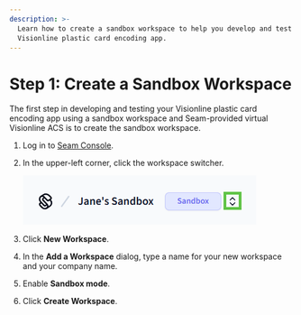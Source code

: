 ```yaml
---
description: >-
  Learn how to create a sandbox workspace to help you develop and test your
  Visionline plastic card encoding app.
---
```


# Step 1: Create a Sandbox Workspace

The first step in developing and testing your Visionline plastic card encoding app using a sandbox workspace and Seam-provided virtual Visionline ACS is to create the sandbox workspace.

1. Log in to [Seam Console](https://console.seam.co/).
2.  In the upper-left corner, click the workspace switcher.

    ![Use the Seam Console workspace switcher to switch between workspaces and create new workspaces.](../../../../../.gitbook/assets/workspace-switcher.png)
3. Click **New Workspace**.
4. In the **Add a Workspace** dialog, type a name for your new workspace and your company name.
5. Enable **Sandbox mode**.
6. Click **Create Workspace**.
